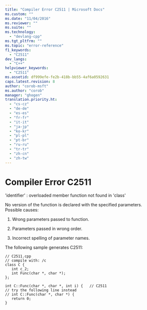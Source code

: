 ```yaml
---
title: "Compiler Error C2511 | Microsoft Docs"
ms.custom: ""
ms.date: "11/04/2016"
ms.reviewer: ""
ms.suite: ""
ms.technology: 
  - "devlang-cpp"
ms.tgt_pltfrm: ""
ms.topic: "error-reference"
f1_keywords: 
  - "C2511"
dev_langs: 
  - "C++"
helpviewer_keywords: 
  - "C2511"
ms.assetid: df999efe-fe2b-418b-bb55-4af6a0592631
caps.latest.revision: 8
author: "corob-msft"
ms.author: "corob"
manager: "ghogen"
translation.priority.ht: 
  - "cs-cz"
  - "de-de"
  - "es-es"
  - "fr-fr"
  - "it-it"
  - "ja-jp"
  - "ko-kr"
  - "pl-pl"
  - "pt-br"
  - "ru-ru"
  - "tr-tr"
  - "zh-cn"
  - "zh-tw"
---
```

# Compiler Error C2511
'identifier' : overloaded member function not found in 'class'  
  
 No version of the function is declared with the specified parameters.  Possible causes:  
  
1.  Wrong parameters passed to function.  
  
2.  Parameters passed in wrong order.  
  
3.  Incorrect spelling of parameter names.  
  
 The following sample generates C2511:  
  
```  
// C2511.cpp  
// compile with: /c  
class C {  
   int c_2;  
   int Func(char *, char *);  
};  
  
int C::Func(char *, char *, int i) {   // C2511  
// try the following line instead  
// int C::Func(char *, char *) {  
   return 0;  
}  
```